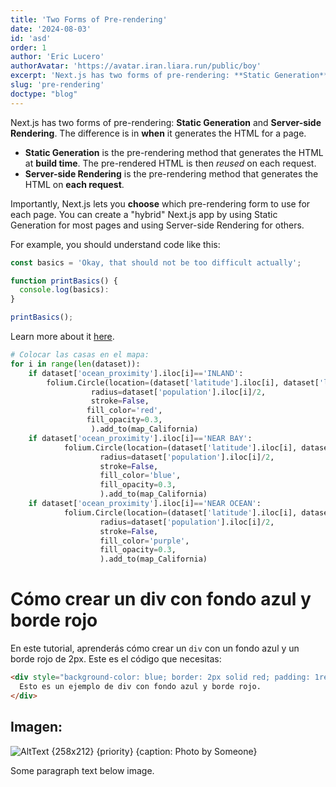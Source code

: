 ```yaml
---
title: 'Two Forms of Pre-rendering'
date: '2024-08-03'
id: 'asd'
order: 1
author: 'Eric Lucero'
authorAvatar: 'https://avatar.iran.liara.run/public/boy'
excerpt: 'Next.js has two forms of pre-rendering: **Static Generation** and **Server-side Rendering**. The difference is in **when** it generates the HTML for a page'
slug: 'pre-rendering'
doctype: "blog"
---
```


Next.js has two forms of pre-rendering: **Static Generation** and **Server-side Rendering**. The difference is in **when** it generates the HTML for a page.

- **Static Generation** is the pre-rendering method that generates the HTML at **build time**. The pre-rendered HTML is then _reused_ on each request.
- **Server-side Rendering** is the pre-rendering method that generates the HTML on **each request**.

Importantly, Next.js lets you **choose** which pre-rendering form to use for each page. You can create a "hybrid" Next.js app by using Static Generation for most pages and using Server-side Rendering for others.


For example, you should understand code like this:

```js
const basics = 'Okay, that should not be too difficult actually';

function printBasics() {
  console.log(basics):
}

printBasics();
```

Learn more about it [here](https://academind.com).

```python
# Colocar las casas en el mapa:
for i in range(len(dataset)):
    if dataset['ocean_proximity'].iloc[i]=='INLAND':
        folium.Circle(location=(dataset['latitude'].iloc[i], dataset['longitude'].iloc[i]),
                  radius=dataset['population'].iloc[i]/2,
                  stroke=False,
                 fill_color='red',
                 fill_opacity=0.3,
                  ).add_to(map_California)
    if dataset['ocean_proximity'].iloc[i]=='NEAR BAY':
            folium.Circle(location=(dataset['latitude'].iloc[i], dataset['longitude'].iloc[i]),
                    radius=dataset['population'].iloc[i]/2,
                    stroke=False,
                    fill_color='blue',
                    fill_opacity=0.3,
                    ).add_to(map_California)
    if dataset['ocean_proximity'].iloc[i]=='NEAR OCEAN':
            folium.Circle(location=(dataset['latitude'].iloc[i], dataset['longitude'].iloc[i]),
                    radius=dataset['population'].iloc[i]/2,
                    stroke=False,
                    fill_color='purple',
                    fill_opacity=0.3,
                    ).add_to(map_California)
```

# Cómo crear un div con fondo azul y borde rojo

En este tutorial, aprenderás cómo crear un `div` con un fondo azul y un borde rojo de 2px. Este es el código que necesitas:

```html
<div style="background-color: blue; border: 2px solid red; padding: 1rem; color: white;">
  Esto es un ejemplo de div con fondo azul y borde rojo.
</div>
```

## Imagen:

![AltText {258x212} {priority} {caption: Photo by Someone}](https://res.cloudinary.com/dcvnw6hvt/image/upload/v1739809759/elCronopio/xle8npibijpsgk9qkfnd.png)

Some paragraph text below image.